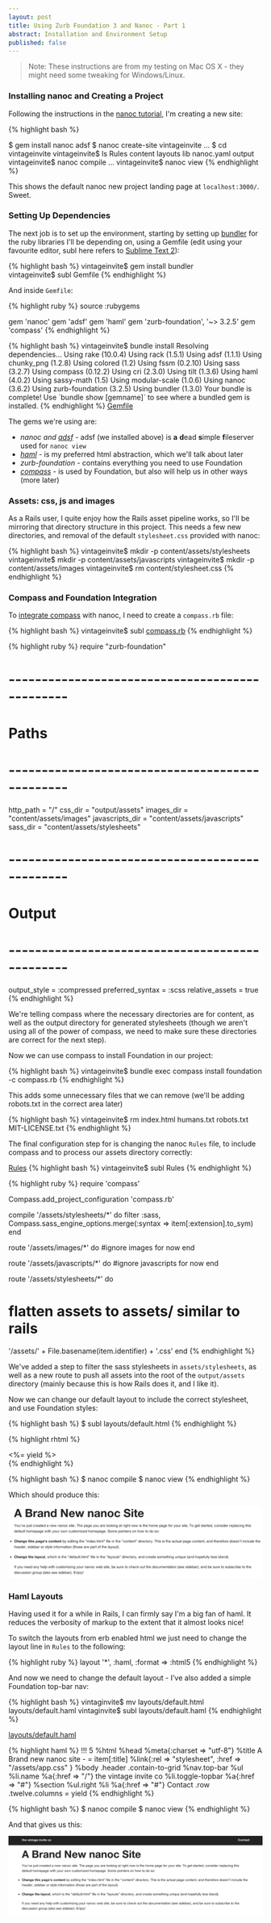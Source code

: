 ```yaml
---
layout: post
title: Using Zurb Foundation 3 and Nanoc - Part 1
abstract: Installation and Environment Setup
published: false
---
```


> Note: These instructions are from my testing on Mac OS X - they might need some tweaking for Windows/Linux.

### Installing nanoc and Creating a Project

Following the instructions in the [nanoc tutorial](http://nanoc.ws/docs/tutorial/), I'm creating a new site:

{% highlight bash %}

$ gem install nanoc adsf
$ nanoc create-site vintageinvite
...
$ cd vintageinvite
vintageinvite$ ls
Rules   content   layouts   lib   nanoc.yaml  output
vintageinvite$ nanoc compile
...
vintageinvite$ nanoc view
{% endhighlight %}

This shows the default nanoc new project landing page at `localhost:3000/`. Sweet.

### Setting Up Dependencies

The next job is to set up the environment, starting by setting up [bundler](http://gembundler.com) for the ruby libraries I'll be depending on, using a Gemfile (edit using your favourite editor, subl here refers to [Sublime Text 2](http://www.sublimetext.com)):

{% highlight bash %}
vintageinvite$ gem install bundler    
vintageinvite$ subl Gemfile
{% endhighlight %}

And inside `Gemfile`:

{% highlight ruby %}
source :rubygems

gem 'nanoc'
gem 'adsf'
gem 'haml'
gem 'zurb-foundation', '~> 3.2.5'
gem 'compass'
{% endhighlight %}

{% highlight bash %}
vintageinvite$ bundle install
Resolving dependencies...
Using rake (10.0.4) 
Using rack (1.5.1) 
Using adsf (1.1.1) 
Using chunky_png (1.2.8) 
Using colored (1.2) 
Using fssm (0.2.10) 
Using sass (3.2.7) 
Using compass (0.12.2) 
Using cri (2.3.0) 
Using tilt (1.3.6) 
Using haml (4.0.2) 
Using sassy-math (1.5) 
Using modular-scale (1.0.6) 
Using nanoc (3.6.2) 
Using zurb-foundation (3.2.5) 
Using bundler (1.3.0) 
Your bundle is complete! Use \`bundle show \[gemname\]\` to see where a bundled gem is installed.
{% endhighlight %}
<span class="code-link"><a href="https://github.com/mrpies/vintageinvite/blob/v1.0/Gemfile">Gemfile</a></span>

The gems we're using are: 

  * _nanoc and [adsf](http://stoneship.org/software/adsf/)_ - adsf (we installed above) is **a** **d**ead **s**imple **f**ileserver used for `nanoc view`
  * _[haml](http://haml.info/)_ - is my preferred html abstraction, which we'll talk about later
  * _zurb-foundation_ - contains everything you need to use Foundation
  *  _[compass](http://compass-style.org/)_ - is used by Foundation, but also will help us in other ways (more later)

### Assets: css, js and images

As a Rails user, I quite enjoy how the Rails asset pipeline works, so I'll be mirroring that directory structure in this project. This needs a few new directories, and removal of the default `stylesheet.css` provided with nanoc:

{% highlight bash %}
vintageinvite$ mkdir -p content/assets/stylesheets
vintageinvite$ mkdir -p content/assets/javascripts
vintageinvite$ mkdir -p content/assets/images
vintageinvite$ rm content/stylesheet.css
{% endhighlight %}

### Compass and Foundation Integration

To [integrate compass](http://compass-style.org/help/tutorials/integration/) with nanoc, I need to create a `compass.rb` file:

{% highlight bash %}
vintageinvite$ subl [compass.rb](https://github.com/mrpies/vintageinvite/blob/v1.0/compass.rb)
{% endhighlight %}

{% highlight ruby %}
require "zurb-foundation"

# -----------------------------------------------
# Paths
# -----------------------------------------------

http_path = "/"
css_dir = "output/assets"
images_dir = "content/assets/images"
javascripts_dir = "content/assets/javascripts"
sass_dir = "content/assets/stylesheets"

# -----------------------------------------------
# Output
# -----------------------------------------------

output_style = :compressed
preferred_syntax = :scss
relative_assets = true
{% endhighlight %}


We're telling compass where the necessary directories are for content, as well as the output directory for generated stylesheets (though we aren't using all of the power of compass, we need to make sure these directories are correct for the next step).

Now we can use compass to install Foundation in our project:

{% highlight bash %}
vintageinvite$ bundle exec compass install foundation -c compass.rb
{% endhighlight %}

This adds some unnecessary files that we can remove (we'll be adding robots.txt in the correct area later)

{% highlight bash %}
vintageinvite$ rm index.html humans.txt robots.txt MIT-LICENSE.txt 
{% endhighlight %}

The final configuration step for is changing the nanoc `Rules` file, to include compass and to process our assets directory correctly:

[Rules](https://github.com/mrpies/vintageinvite/blob/v1.0/Rules)
{% highlight bash %}
vintageinvite$ subl Rules
{% endhighlight %}

{% highlight ruby %}
require 'compass'

Compass.add_project_configuration 'compass.rb'

compile '/assets/stylesheets/*' do
  filter :sass, Compass.sass_engine_options.merge(:syntax => item[:extension].to_sym)
end

route '/assets/images/*' do
  #ignore images for now
end

route '/assets/javascripts/*' do
  #ignore javascripts for now
end

route '/assets/stylesheets/*' do
  # flatten assets to assets/ similar to rails
  '/assets/' + File.basename(item.identifier) + '.css'
end
{% endhighlight %}

We've added a step to filter the sass stylesheets in `assets/stylesheets`, as well as a new route to push all assets into the root of the `output/assets` directory (mainly because this is how Rails does it, and I like it).

Now we can change our default layout to include the correct stylesheet, and use Foundation styles:

{% highlight bash %}
$ subl layouts/default.html
{% endhighlight %}

{% highlight rhtml %}
<!DOCTYPE HTML>
<html lang="en">
  <head>
    <meta charset="utf-8">
    <title>A Brand New nanoc Site - <%= @item[:title] %></title>
    <link rel="stylesheet" href="/assets/app.css">
  </head>
  <body>
    <div class="row">
      <div class="twelve columns">
        <%= yield %>
      </div>
    </div>
  </body>
</html>
{% endhighlight %}

{% highlight bash %}
$ nanoc compile
$ nanoc view
{% endhighlight %}

Which should produce this:

![Foundation Enabled](/asset/image/2013-05-18/zurb-nanoc-1.png "Foundation laid...")

### Haml Layouts

Having used it for a while in Rails, I can firmly say I'm a big fan of haml. It reduces the verbosity of markup to the extent that it almost looks nice!

To switch the layouts from erb enabled html we just need to change the layout line in `Rules` to the following:

{% highlight ruby %}
layout '*', :haml, :format => :html5
{% endhighlight %}

And now we need to change the default layout - I've also added a simple Foundation top-bar nav:

{% highlight bash %}
vintaginvite$ mv layouts/default.html layouts/default.haml
vintaginvite$ subl layouts/default.haml
{% endhighlight %}

[layouts/default.haml](https://github.com/mrpies/vintageinvite/blob/v1.0/layouts/default.haml)

{% highlight haml %}
!!! 5
%html
  %head
    %meta{:charset => "utf-8"}
    %title
      A Brand new nanoc site -
      = item[:title]
    %link{:rel => "stylesheet", :href => "/assets/app.css" }
  %body
    .header
      .contain-to-grid
        %nav.top-bar
          %ul
            %li.name
              %a{:href => "/"} the vintage invite co
            %li.toggle-topbar
              %a{:href => "#"}
          %section
            %ul.right
              %li
                %a{:href => "#"} Contact
    .row
      .twelve.columns
        = yield
{% endhighlight %}

{% highlight bash %}
$ nanoc compile
$ nanoc view
{% endhighlight %}

And that gives us this:

![Haml'ed](/asset/image/2013-05-18/zurb-nanoc-2.png "Ready for the next steps!")